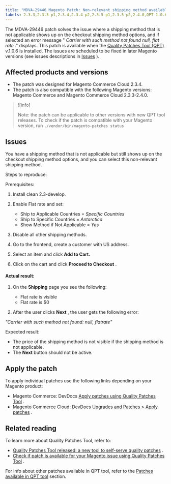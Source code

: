 ```yaml
---
title: "MDVA-29446 Magento Patch: Non-relevant shipping method available for checkout"
labels: 2.3.3,2.3.3-p1,2.3.4,2.3.4-p2,2.3.5-p1,2.3.5-p2,2.4.0,QPT 1.0.6,QPT patches,Magento Commerce,Magento Commerce Cloud,checkout,shipping,support tools
---
```


The MDVA-29446 patch solves the issue where a shipping method that is not applicable shows up on the checkout shipping method options, and if selected an error message " *Carrier with such method not found null, flat rate* ." displays. This patch is available when the [Quality Patches Tool (QPT)](https://support.magento.com/hc/en-us/articles/360047139492) v.1.0.6 is installed. The issues are scheduled to be fixed in later Magento versions (see issues descriptions in [Issues](https://support.magento.com/hc/en-us/articles/360050056271#issues) ).

## Affected products and versions

* The patch was designed for Magento Commerce Cloud 2.3.4.
* The patch is also compatible with the following Magento versions: Magento Commerce and Magento Commerce Cloud 2.3.3-2.4.0.

>![info]
>
>Note: the patch can be applicable to other versions with new QPT tool releases. To check if the patch is compatible with your Magento version, run `./vendor/bin/magento-patches
    status` 

<h2 id="issues">Issues</h2>

You have a shipping method that is not applicable but still shows up on the checkout shipping method options, and you can select this non-relevant shipping method.

 <span class="wysiwyg-underline">Steps to reproduce:</span> 

 <span class="wysiwyg-underline">Prerequisites:</span> 

1. Install clean 2.3-develop.
1. Enable Flat rate and set:

    * Ship to Applicable Countries = *Specific Countries* 
    * Ship to Specific Countries = *Antarctica* 
    * Show Method if Not Applicable = *Yes* 
1. Disable all other shipping methods.

1. Go to the frontend, create a customer with US address.
1. Select an item and click **Add to Cart.** 
1. Click on the cart and click **Proceed to Checkout** .

#### <span class="wysiwyg-underline">Actual result:</span> 

1. On the **Shipping** page you see the following:

    * Flat rate is visible
    * Flat rate is $0
1. After the user clicks **Next** , the user gets the following error:

 *"Carrier with such method not found: null, flatrate"* 

 <span class="wysiwyg-underline">Expected result:</span> 

* The price of the shipping method is not visible if the shipping method is not applicable.
* The **Next** button should not be active.

## Apply the patch

To apply individual patches use the following links depending on your Magento product:

* Magento Commerce: DevDocs [Apply patches using Quality Patches Tool](https://devdocs.magento.com/guides/v2.4/comp-mgr/patching/mqp.html) .
* Magento Commerce Cloud: DevDocs [Upgrades and Patches > Apply patches](https://devdocs.magento.com/cloud/project/project-patch.html) .

## Related reading

To learn more about Quality Patches Tool, refer to:

* [Quality Patches Tool released: a new tool to self-serve quality patches](https://support.magento.com/hc/en-us/articles/360047139492) .
* [Check if patch is available for your Magento issue using Quality Patches Tool](https://support.magento.com/hc/en-us/articles/360047125252) .

For info about other patches available in QPT tool, refer to the [Patches available in QPT tool](https://support.magento.com/hc/en-us/sections/360010506631-Patches-available-in-QPT-tool-) section.